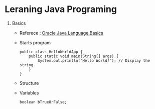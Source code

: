 # Leraning Java Programing

1. Basics
    - Referece : [Oracle Java Language Basics](https://docs.oracle.com/javase/tutorial/java/nutsandbolts/index.html)
    - Starts program
      ```
      public class HelloWorldApp {
          public static void main(String[] args) {
              System.out.println("Hello World!"); // Display the string.
          }
      }
      ```
    - Structure
      
    - Variables
      ```
      boolean bTrueOrFalse;
      
      ```
